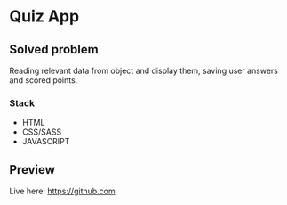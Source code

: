 # Quiz App

## Solved problem

Reading relevant data from object and display them, saving user answers and scored points.

### Stack

* HTML
* CSS/SASS
* JAVASCRIPT

## Preview

Live here: https://github.com

